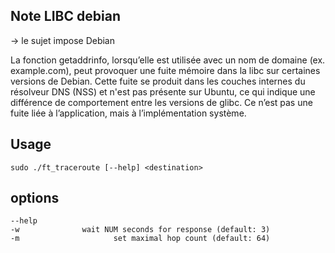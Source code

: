 ## Note LIBC debian

-> le sujet impose Debian

La fonction getaddrinfo, lorsqu’elle est utilisée avec un nom de domaine (ex. example.com), peut provoquer une fuite mémoire dans la libc sur certaines versions de Debian. Cette fuite se produit dans les couches internes du résolveur DNS (NSS) et n'est pas présente sur Ubuntu, ce qui indique une différence de comportement entre les versions de glibc. Ce n’est pas une fuite liée à l’application, mais à l’implémentation système.


## Usage

```
sudo ./ft_traceroute [--help] <destination>
```

## options

```
--help
-w              wait NUM seconds for response (default: 3)
-m                     set maximal hop count (default: 64)
```
